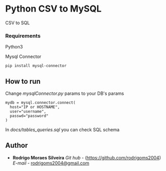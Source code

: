 # Python CSV to MySQL

CSV to SQL

### Requirements

Python3

Mysql Connector
```
pip install mysql-connector
```

## How to run

Change *mysqlConnector.py* params to your DB's params

```
mydb = mysql.connector.connect(
  host="IP or HOSTNAME",
  user="username",
  passwd="password"
)
```
In *docs/tables_queries.sql* you can check SQL schema


## Author

* **Rodrigo Moraes Silveira**
*Git hub* - (https://github.com/rodrigoms2004)
*E-mail*  - rodrigoms2004@gmail.com
